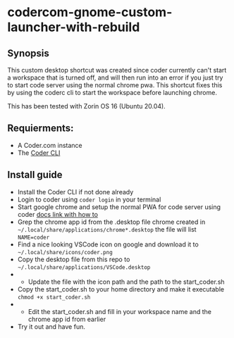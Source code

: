 # codercom-gnome-custom-launcher-with-rebuild

## Synopsis
This custom desktop shortcut was created since coder currently can't start a workspace that is turned off, and will then run into an error if you just try to start code server using the normal chrome pwa. This shortcut fixes this by using the coderc cli to start the workspace before launching chrome.

This has been tested with Zorin OS 16 (Ubuntu 20.04).

## Requierments:
- A Coder.com instance
- The [Coder CLI](github.com/cdr/coder-cli/)

## Install guide
- Install the Coder CLI if not done already
- Login to coder using `coder login` in your terminal
- Start google chrome and setup the normal PWA for code server using coder [docs link with how to]()
- Grep the chrome app id from the .desktop file chrome created in `~/.local/share/applications/chrome*.desktop` the file will list `NAME=coder`
- Find a nice looking VSCode icon on google and download it to `~/.local/share/icons/coder.png`
- Copy the desktop file from this repo to `~/.local/share/applications/VSCode.desktop`
- - Update the file with the icon path and the path to the start_coder.sh
- Copy the start_coder.sh to your home directory and make it executable `chmod +x start_coder.sh`
- - Edit the start_coder.sh and fill in your workspace name and the chrome app id from earlier
- Try it out and have fun.
